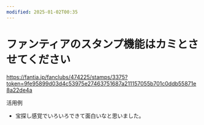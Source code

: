 ```yaml
---
modified: 2025-01-02T00:35
---
```

# ファンティアのスタンプ機能はカミとさせてください

https://fantia.jp/fanclubs/474225/stamps/3375?token=9fe95899d03d4c53975e27463751687a211157055b701c0ddb55871e8a22de4a

活用例

- 宝探し感覚でいろいろできて面白いなと思いました。